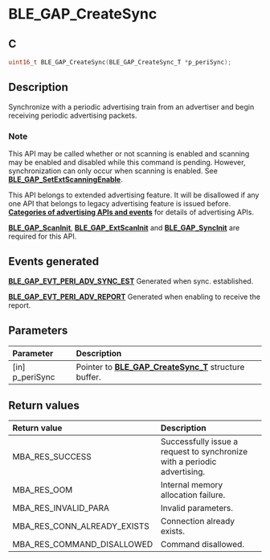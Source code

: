 # BLE_GAP_CreateSync

## C

```c
uint16_t BLE_GAP_CreateSync(BLE_GAP_CreateSync_T *p_periSync);
```

## Description

Synchronize with a periodic advertising train from an advertiser and begin receiving periodic advertising packets.

### Note

This API may be called whether or not scanning is enabled and scanning may be enabled and disabled while this command is pending.
However, synchronization can only occur when scanning is enabled. See **[BLE_GAP_SetExtScanningEnable](GUID-47D715B3-9D90-493D-A1FC-3010EBD7D3F8.md)**. 

This API belongs to extended advertising feature. It will be disallowed if any one API that belongs to legacy advertising feature is issued before. **[Categories of advertising APIs and events](GUID-6250C306-2D62-4631-A4F9-616BBCCC48AC.md)** for details of advertising APIs.

**[BLE_GAP_ScanInit](GUID-EABB24B0-3356-4103-A083-EB3A2F4DF22E.md)**, **[BLE_GAP_ExtScanInit](GUID-44D7F81A-66AC-4675-B160-B927F73DDB95.md)** and **[BLE_GAP_SyncInit](GUID-9313F520-6EF3-4B78-96C9-3858977D528E.md)** are required for this API.

## Events generated

**[BLE_GAP_EVT_PERI_ADV_SYNC_EST](GUID-ADCFB5AA-F06E-4ED9-9227-592A5CE40F39.md)** Generated when sync. established. 

**[BLE_GAP_EVT_PERI_ADV_REPORT](GUID-ADCFB5AA-F06E-4ED9-9227-592A5CE40F39.md)** Generated when enabling to receive the report.

## Parameters

|Parameter|Description|
|:---|:---|
|\[in\] p_periSync|Pointer to **[BLE_GAP_CreateSync_T](GUID-1EB98FD4-8A43-41F8-A54B-A73E2D99C0AF.md)** structure buffer.|

## Return values

|Return value|Description|
|:---|:---|
MBA_RES_SUCCESS|Successfully issue a request to synchronize with a periodic advertising.|
MBA_RES_OOM|Internal memory allocation failure.|
MBA_RES_INVALID_PARA|Invalid parameters.|
MBA_RES_CONN_ALREADY_EXISTS|Connection already exists.|
MBA_RES_COMMAND_DISALLOWED|Command disallowed.|
